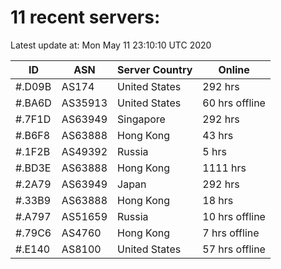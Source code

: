 # 11 recent servers:

Latest update at: Mon May 11 23:10:10 UTC 2020

| ID | ASN | Server Country | Online |
| -- | --- | -------------- | ------ |
| #.D09B | AS174 | United States | 292 hrs |
| #.BA6D | AS35913 | United States | 60 hrs offline |
| #.7F1D | AS63949 | Singapore | 292 hrs |
| #.B6F8 | AS63888 | Hong Kong | 43 hrs |
| #.1F2B | AS49392 | Russia | 5 hrs |
| #.BD3E | AS63888 | Hong Kong | 1111 hrs |
| #.2A79 | AS63949 | Japan | 292 hrs |
| #.33B9 | AS63888 | Hong Kong | 18 hrs |
| #.A797 | AS51659 | Russia | 10 hrs offline |
| #.79C6 | AS4760 | Hong Kong | 7 hrs offline |
| #.E140 | AS8100 | United States | 57 hrs offline |

